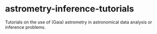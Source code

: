 # astrometry-inference-tutorials
Tutorials on the use of (Gaia) astrometry in astronomical data analysis or inference problems.
